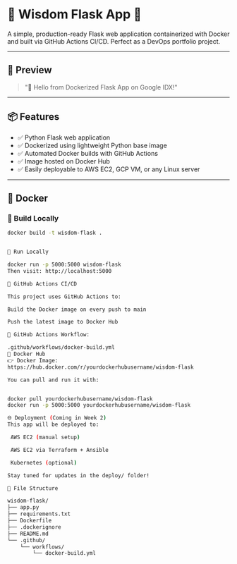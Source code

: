 # 🧠 Wisdom Flask App 🚀

A simple, production-ready Flask web application containerized with Docker and built via GitHub Actions CI/CD. Perfect as a DevOps portfolio project.

---

## 📸 Preview

> "🚀 Hello from Dockerized Flask App on Google IDX!"

---

## 📦 Features

- ✅ Python Flask web application
- ✅ Dockerized using lightweight Python base image
- ✅ Automated Docker builds with GitHub Actions
- ✅ Image hosted on Docker Hub
- ✅ Easily deployable to AWS EC2, GCP VM, or any Linux server

---

## 🐳 Docker

### 🔧 Build Locally

```bash
docker build -t wisdom-flask .


🚀 Run Locally

docker run -p 5000:5000 wisdom-flask
Then visit: http://localhost:5000

🔁 GitHub Actions CI/CD

This project uses GitHub Actions to:

Build the Docker image on every push to main

Push the latest image to Docker Hub

📁 GitHub Actions Workflow:

.github/workflows/docker-build.yml
🐋 Docker Hub
👉 Docker Image:
https://hub.docker.com/r/yourdockerhubusername/wisdom-flask

You can pull and run it with:


docker pull yourdockerhubusername/wisdom-flask
docker run -p 5000:5000 yourdockerhubusername/wisdom-flask

🌐 Deployment (Coming in Week 2)
This app will be deployed to:

 AWS EC2 (manual setup)

 AWS EC2 via Terraform + Ansible

 Kubernetes (optional)

Stay tuned for updates in the deploy/ folder!

📁 File Structure

wisdom-flask/
├── app.py
├── requirements.txt
├── Dockerfile
├── .dockerignore
├── README.md
└── .github/
    └── workflows/
        └── docker-build.yml
